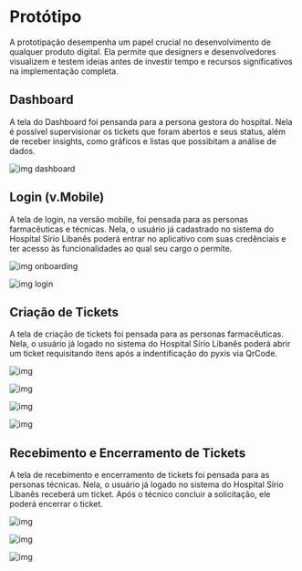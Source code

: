# Protótipo

A prototipação desempenha um papel crucial no desenvolvimento de qualquer produto digital. Ela permite que designers e desenvolvedores visualizem e testem ideias antes de investir tempo e recursos significativos na implementação completa.

## Dashboard

A tela do Dashboard foi pensanda para a persona gestora do hospital. Nela é possível supervisionar os tickets que foram abertos e seus status, além de receber insights, como gráficos e listas que possibitam a análise de dados.

![img dashboard](./img/dashboard.jpeg)


## Login (v.Mobile)

A tela de login, na versão mobile, foi pensada para as personas farmacêuticas e técnicas. Nela, o usuário já cadastrado no sistema do Hospital Sírio Libanês poderá entrar no aplicativo com suas credênciais e ter acesso às funcionalidades ao qual seu cargo o permite.

![img onboarding](./img/Onboarding.png)

![img login](./img/Login.png)


## Criação de Tickets

A tela de criação de tickets foi pensada para as personas farmacêuticas. Nela, o usuário já logado no sistema do Hospital Sírio Libanês poderá abrir um ticket requisitando itens após a indentificação do pyxis via QrCode.

![img](./img/Qr.png)

![img](./img/New%20call.png)

![img](./img/Search%20-%20many%20items.png)

![img](./img/ticket%20confirmed.png)


## Recebimento e Encerramento de Tickets

A tela de recebimento e encerramento de tickets foi pensada para as personas técnicas. Nela, o usuário já logado no sistema do Hospital Sírio Libanês receberá um ticket. Após o técnico concluir a solicitação, ele poderá encerrar o ticket.

![img](./img/f2%20-%20Atendimento.png)

![img](./img/f2%20-%20Atendimento(1).png)

![img](./img/f2%20-%20Atendimento(2).png)
